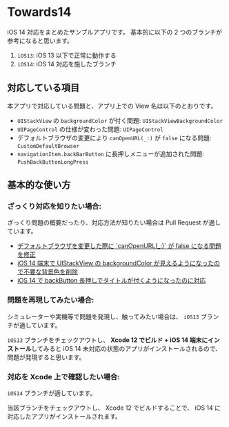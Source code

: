 # Towards14
iOS 14 対応をまとめたサンプルアプリです。
基本的に以下の 2 つのブランチが参考になると思います。

1. `iOS13`: iOS 13 以下で正常に動作する
1. `iOS14`: iOS 14 対応を施したブランチ

## 対応している項目
本アプリで対応している問題と、アプリ上での View 名は以下のとおりです。

- `UIStackView` の `backgroundColor` が付く問題: `UIStackViewBackgroundColor`
- `UIPageControl` の仕様が変わった問題: `UIPageControl`
- デフォルトブラウザの変更により `canOpenURL(_:)` が `false` になる問題: `CustomDefaultBrowser`
- `navigationItem.backBarButton` に長押しメニューが追加された問題: `PushBackButtonLongPress`

## 基本的な使い方

### ざっくり対応を知りたい場合:
ざっくり問題の概要だったり、対応方法が知りたい場合は Pull Request が適しています。

- [デフォルトブラウザを変更した際に \`canOpenURL\(\_:\)\` が false になる問題を修正](https://github.com/daichikuwa0618/Towards14/pull/6)
- [iOS 14 端末で UIStackView の backgroundColor が見えるようになったので不要な背景色を削除](https://github.com/daichikuwa0618/Towards14/pull/10)
- [iOS 14 で backButton 長押しでタイトルが付くようになったのに対応](https://github.com/daichikuwa0618/Towards14/pull/11)

### 問題を再現してみたい場合:
シミュレーターや実機等で問題を発現し、触ってみたい場合は、 `iOS13` ブランチが適しています。

`iOS13` ブランチをチェックアウトし、 **Xcode 12 でビルド + iOS 14 端末にインストール**してみると iOS 14 未対応の状態のアプリがインストールされるので、問題が発現すると思います。

### 対応を Xcode 上で確認したい場合:
`iOS14` ブランチが適しています。

当該ブランチをチェックアウトし、 Xcode 12 でビルドすることで、 iOS 14 に対応したアプリがインストールされます。

<!---
## スクリーンショット

|メイン|`CustomDefaultBrowser`|`UIStackViewBackgroundColor`|`PushBackButtonLongPress`|`UIPageControl`|
|--|--|--|--|--|
||||||
---!>
